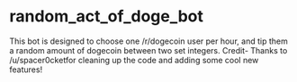random_act_of_doge_bot
======================
This bot is designed to choose one /r/dogecoin user per hour, and tip them a random amount of dogecoin between two set integers.
Credit- Thanks to /u/spacer0cketfor cleaning up the code and adding some cool new features!
